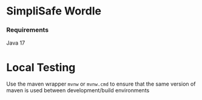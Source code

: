 # SimpliSafe Wordle



### Requirements

Java 17

# Local Testing

Use the maven wrapper `mvnw` or `mvnw.cmd` to ensure that the same version of maven is used between development/build environments
